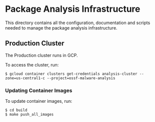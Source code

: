 # Package Analysis Infrastructure

This directory contains all the configuration, documentation and scripts needed
to manage the package analysis infrastructure.

## Production Cluster

The Production cluster runs in GCP.

To access the cluster, run:

```shell
$ gcloud container clusters get-credentials analysis-cluster --zone=us-central1-c --project=ossf-malware-analysis
```

### Updating Container Images

To update container images, run:

```shell
$ cd build
$ make push_all_images
```

